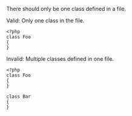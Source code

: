 There should only be one class defined in a file.

Valid: Only one class in the file.
```
<?php
class Foo
{
}
```

Invalid: Multiple classes defined in one file.
```
<?php
class Foo
{
}

class Bar
{
}
```
